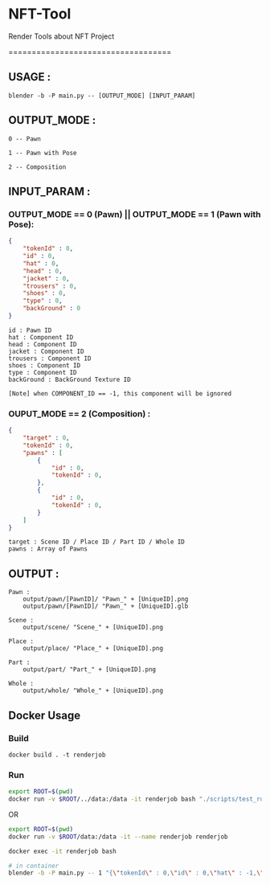 # NFT-Tool
Render Tools about NFT Project

===================================

## USAGE :
	blender -b -P main.py -- [OUTPUT_MODE] [INPUT_PARAM]

## OUTPUT_MODE :
	
	0 -- Pawn

	1 -- Pawn with Pose
	
	2 -- Composition

## INPUT_PARAM :

### OUTPUT_MODE == 0 (Pawn) || OUTPUT_MODE == 1 (Pawn with Pose):

```json
{
	"tokenId" : 0,
	"id" : 0,
	"hat" : 0, 
	"head" : 0,
	"jacket" : 0,
	"trousers" : 0,
	"shoes" : 0,
	"type" : 0,
	"backGround" : 0
}
```
	
	id : Pawn ID
	hat : Component ID
	head : Component ID
	jacket : Component ID
	trousers : Component ID
	shoes : Component ID
	type : Component ID
	backGround : BackGround Texture ID

	[Note] when COMPONENT_ID == -1, this component will be ignored

### OUPUT_MODE == 2 (Composition) :

```json
{
	"target" : 0, 
	"tokenId" : 0,
	"pawns" : [
		{
			"id" : 0,
			"tokenId" : 0,
		},
		{
			"id" : 0,
			"tokenId" : 0,
		}
	]
}
```

	target : Scene ID / Place ID / Part ID / Whole ID
	pawns : Array of Pawns 

## OUTPUT :

	Pawn :
		output/pawn/[PawnID]/ "Pawn_" + [UniqueID].png
		output/pawn/[PawnID]/ "Pawn_" + [UniqueID].glb

	Scene :
		output/scene/ "Scene_" + [UniqueID].png

	Place :
		output/place/ "Place_" + [UniqueID].png

	Part :
		output/part/ "Part_" + [UniqueID].png

	Whole :
		output/whole/ "Whole_" + [UniqueID].png
		
## Docker Usage
### Build
```
docker build . -t renderjob 
```

### Run
```bash
export ROOT=$(pwd)
docker run -v $ROOT/../data:/data -it renderjob bash "./scripts/test_run_pawn.sh"
```

OR 

```bash
export ROOT=$(pwd)
docker run -v $ROOT/data:/data -it --name renderjob renderjob

docker exec -it renderjob bash

# in container
blender -b -P main.py -- 1 "{\"tokenId\" : 0,\"id\" : 0,\"hat\" : -1,\"head\" : 1,\"jacket\" : 2,\"trousers\" : 3,\"shoes\" : 4,\"type\" : -1}"

```
